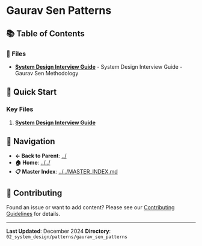 # Gaurav Sen Patterns

## 📚 Table of Contents

### 📄 Files

- **[System Design Interview Guide](system_design_interview_guide.md)** - System Design Interview Guide - Gaurav Sen Methodology

## 🚀 Quick Start

### Key Files
1. **[System Design Interview Guide](system_design_interview_guide.md)**

## 🔗 Navigation

- **← Back to Parent**: [../](../)
- **🏠 Home**: [../../](../..)
- **📋 Master Index**: [../../MASTER_INDEX.md](../..MASTER_INDEX.md)

## 🤝 Contributing

Found an issue or want to add content? Please see our [Contributing Guidelines](../../CONTRIBUTING.md) for details.

---

**Last Updated**: December 2024
**Directory**: `02_system_design/patterns/gaurav_sen_patterns`
